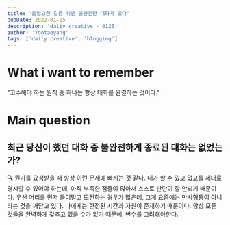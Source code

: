 ```yaml
---
title: '불필요한 갈등 뒤엔 불완전한 대화가 있다'
pubDate: 2022-01-25
description: 'daliy creative - 0125'
author: 'Yootaeyang'
tags: ['daily creative', 'blogging']
---
```


# What i want to remember

"고수해야 하는 원칙 중 하나는 항상 대화를 완결하는 것이다."

# Main question

## 최근 당신이 했던 대화 중 불완전하게 종료된 대화는 없었는가?

🔍 뭔가를 요청받을 때 항상 이런 문제에 빠지는 것 같다. 내가 할 수 있고 없고를 제대로 명시할 수 있어야 하는데, 아직 부족한 점들이 많아서 스스로 판단이 잘 안되기 때문이다. 우선 머리를 먼저 들이밀고 도전하는 경우가 많은데, 그게 요즘에는 만사형통이 아니라는 것을 깨닫고 있다. 나에게는 한정된 시간과 자원이 존재하기 때문이다. 항상 모든 것들을 완벽하게 갖추고 있을 수가 없기 때문에, 변수를 고려해야한다.

